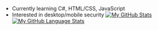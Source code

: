 - Currently learning C#, HTML/CSS, JavaScript
- Interested in desktop/mobile security
[![My GitHub Stats](https://github-readme-stats.vercel.app/api/?username=kimg45&count_private=true&theme=tokyonight&showicons=true)]()
[![My GitHub Language Stats](https://github-readme-stats.vercel.app/api/top-langs/?username=kimg45&langs_count=5&theme=tokyonight)]()
